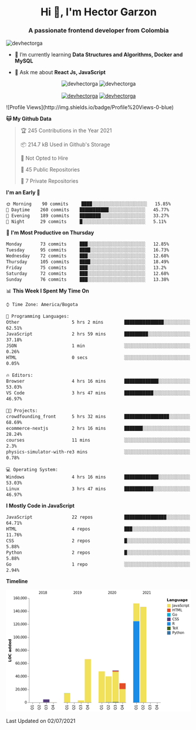 <h1 align="center">Hi 👋, I'm Hector Garzon</h1>
<h3 align="center">A passionate frontend developer from Colombia</h3>

<p align="left"> <img src="https://komarev.com/ghpvc/?username=devhectorga" alt="devhectorga" /> </p>

- 🌱 I’m currently learning **Data Structures and Algorithms, Docker and MySQL**

- 💬 Ask me about **React Js, JavaScript**

<p align="center"> <img src="https://github-readme-stats.vercel.app/api?username=devhectorga&count_private=true&show_icons=true" alt="devhectorga" /> <img src="https://github-readme-stats.vercel.app/api/top-langs/?username=devhectorga&layout=compact" alt="devhectorga" /></p>

<p align="center">
<a href="https://twitter.com/devhectorga" target="blank"><img align="center" src="https://cdn.jsdelivr.net/npm/simple-icons@3.0.1/icons/twitter.svg" alt="devhectorga" height="20" width="20" /></a>
<a href="https://linkedin.com/in/devhectorga" target="blank"><img align="center" src="https://cdn.jsdelivr.net/npm/simple-icons@3.0.1/icons/linkedin.svg" alt="devhectorga" height="20" width="20" /></a>
</p>
<!--START_SECTION:waka-->
![Profile Views](http://img.shields.io/badge/Profile%20Views-0-blue)

**🐱 My Github Data** 

> 🏆 245 Contributions in the Year 2021
 > 
> 📦 214.7 kB Used in Github's Storage 
 > 
> 🚫 Not Opted to Hire
 > 
> 📜 45 Public Repositories 
 > 
> 🔑 7 Private Repositories  
 > 
**I'm an Early 🐤** 

```text
🌞 Morning    90 commits     ████░░░░░░░░░░░░░░░░░░░░░   15.85% 
🌆 Daytime    260 commits    ███████████░░░░░░░░░░░░░░   45.77% 
🌃 Evening    189 commits    ████████░░░░░░░░░░░░░░░░░   33.27% 
🌙 Night      29 commits     █░░░░░░░░░░░░░░░░░░░░░░░░   5.11%

```
📅 **I'm Most Productive on Thursday** 

```text
Monday       73 commits     ███░░░░░░░░░░░░░░░░░░░░░░   12.85% 
Tuesday      95 commits     ████░░░░░░░░░░░░░░░░░░░░░   16.73% 
Wednesday    72 commits     ███░░░░░░░░░░░░░░░░░░░░░░   12.68% 
Thursday     105 commits    ████░░░░░░░░░░░░░░░░░░░░░   18.49% 
Friday       75 commits     ███░░░░░░░░░░░░░░░░░░░░░░   13.2% 
Saturday     72 commits     ███░░░░░░░░░░░░░░░░░░░░░░   12.68% 
Sunday       76 commits     ███░░░░░░░░░░░░░░░░░░░░░░   13.38%

```


📊 **This Week I Spent My Time On** 

```text
⌚︎ Time Zone: America/Bogota

💬 Programming Languages: 
Other                    5 hrs 2 mins        ███████████████░░░░░░░░░░   62.51% 
JavaScript               2 hrs 59 mins       █████████░░░░░░░░░░░░░░░░   37.18% 
JSON                     1 min               ░░░░░░░░░░░░░░░░░░░░░░░░░   0.26% 
HTML                     0 secs              ░░░░░░░░░░░░░░░░░░░░░░░░░   0.05%

🔥 Editors: 
Browser                  4 hrs 16 mins       █████████████░░░░░░░░░░░░   53.03% 
VS Code                  3 hrs 47 mins       ███████████░░░░░░░░░░░░░░   46.97%

🐱‍💻 Projects: 
crowdfounding_front      5 hrs 32 mins       █████████████████░░░░░░░░   68.69% 
ecommerce-nextjs         2 hrs 16 mins       ███████░░░░░░░░░░░░░░░░░░   28.24% 
courses                  11 mins             ░░░░░░░░░░░░░░░░░░░░░░░░░   2.3% 
physics-simulator-with-re3 mins              ░░░░░░░░░░░░░░░░░░░░░░░░░   0.78%

💻 Operating System: 
Windows                  4 hrs 16 mins       █████████████░░░░░░░░░░░░   53.03% 
Linux                    3 hrs 47 mins       ███████████░░░░░░░░░░░░░░   46.97%

```

**I Mostly Code in JavaScript** 

```text
JavaScript               22 repos            ████████████████░░░░░░░░░   64.71% 
HTML                     4 repos             ███░░░░░░░░░░░░░░░░░░░░░░   11.76% 
CSS                      2 repos             █░░░░░░░░░░░░░░░░░░░░░░░░   5.88% 
Python                   2 repos             █░░░░░░░░░░░░░░░░░░░░░░░░   5.88% 
Go                       1 repo              ░░░░░░░░░░░░░░░░░░░░░░░░░   2.94%

```


**Timeline**

![Chart not found](https://raw.githubusercontent.com/devHectorGa/devHectorGa/master/charts/bar_graph.png) 


 Last Updated on 02/07/2021
<!--END_SECTION:waka-->
